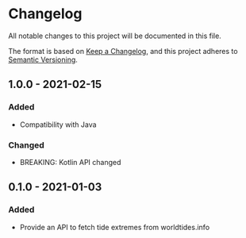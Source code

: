 # Changelog

All notable changes to this project will be documented in this file.

The format is based on [Keep a Changelog](https://keepachangelog.com/en/1.0.0/),
and this project adheres to [Semantic Versioning](https://semver.org/spec/v2.0.0.html).

## 1.0.0 - 2021-02-15

### Added

- Compatibility with Java

### Changed

- BREAKING: Kotlin API changed

## 0.1.0 - 2021-01-03

### Added

- Provide an API to fetch tide extremes from worldtides.info
